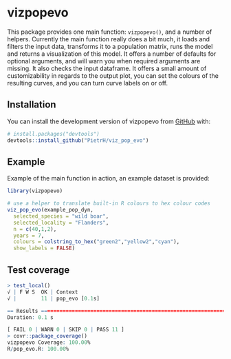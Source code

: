 
# vizpopevo

<!-- badges: start -->
<!-- badges: end -->

This package provides one main function: `vizpopevo()`, and a number of helpers. Currently the main function really does a bit much, it loads and filters the input data, transforms it to a population matrix, runs the model and returns a visualization of this model. It offers a number of defaults for optional arguments, and will warn you when required arguments are missing. It also checks the input dataframe. It offers a small amount of customizability in regards to the output plot, you can set the colours of the resulting curves, and you can turn curve labels on or off.

## Installation

You can install the development version of vizpopevo from [GitHub](https://github.com/) with:

``` r
# install.packages("devtools")
devtools::install_github("PietrH/viz_pop_evo")
```

## Example

Example of the main function in action, an example dataset is provided:


``` r
library(vizpopevo)

# use a helper to translate built-in R colours to hex colour codes
viz_pop_evo(example_pop_dyn,
  selected_species = "wild boar",
  selected_locality = "Flanders",
  n = c(40,1,2),
  years = 7,
  colours = colstring_to_hex("green2","yellow2","cyan"),
  show_labels = FALSE)

```

## Test coverage
``` r
> test_local()
√ | F W S  OK | Context
√ |        11 | pop_evo [0.1s]                                                            

== Results ===============================================================================
Duration: 0.1 s

[ FAIL 0 | WARN 0 | SKIP 0 | PASS 11 ]
> covr::package_coverage()
vizpopevo Coverage: 100.00%
R/pop_evo.R: 100.00%
```
